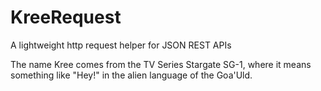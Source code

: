 # KreeRequest
A lightweight http request helper for JSON REST APIs

The name Kree comes from the TV Series Stargate SG-1, where it means something like "Hey!" in the alien language of the Goa'Uld.
